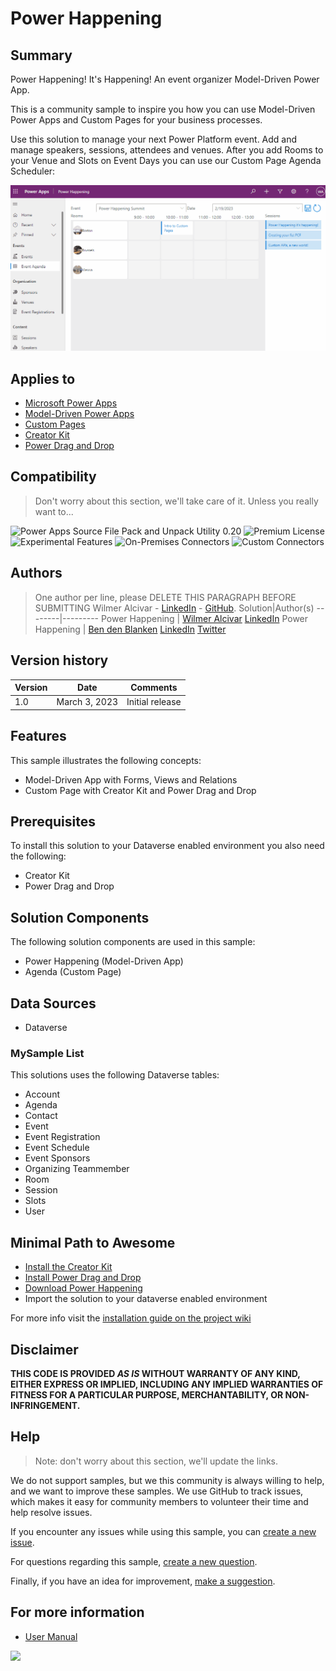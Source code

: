 # Power Happening

## Summary

Power Happening! It's Happening! An event organizer Model-Driven Power App.

This is a community sample to inspire you how you can use Model-Driven Power Apps and Custom Pages for your business processes.

Use this solution to manage your next Power Platform event. Add and manage speakers, sessions, attendees and venues.
After you add Rooms to your Venue and Slots on Event Days you can use our Custom Page Agenda Scheduler:

![gif](assets/AgendaSchedulerDemo.gif)

## Applies to

* [Microsoft Power Apps](https://learn.microsoft.com/en-us/power-apps/)
* [Model-Driven Power Apps](https://learn.microsoft.com/en-us/power-apps/maker/model-driven-apps/)
* [Custom Pages](https://learn.microsoft.com/en-us/power-apps/maker/model-driven-apps/model-app-page-overview)
* [Creator Kit](https://learn.microsoft.com/en-us/power-platform/guidance/creator-kit/overview)
* [Power Drag and Drop](https://docs.microsoft.com/powerapps/)


## Compatibility

> Don't worry about this section, we'll take care of it. Unless you really want to...

![Power Apps Source File Pack and Unpack Utility 0.20](https://img.shields.io/badge/Packing%20Tool-0.20-green.svg)
![Premium License](https://img.shields.io/badge/Premium%20License-Not%20Required-green.svg "Premium Power Apps license not required")
![Experimental Features](https://img.shields.io/badge/Experimental%20Features-No-green.svg "Does not rely on experimental features")
![On-Premises Connectors](https://img.shields.io/badge/On--Premises%20Connectors-No-green.svg "Does not use on-premise connectors")
![Custom Connectors](https://img.shields.io/badge/Custom%20Connectors-Not%20Required-green.svg "Does not use custom connectors")

## Authors

> One author per line, please
> DELETE THIS PARAGRAPH BEFORE SUBMITTING
Wilmer Alcivar - [LinkedIn](https://www.linkedin.com/in/wilmeralcivar/) - [GitHub](https://github.com/walcivar).
Solution|Author(s)
--------|---------
Power Happening | [Wilmer Alcivar](https://github.com/walcivar) [LinkedIn](https://www.linkedin.com/in/wilmeralcivar/)
Power Happening | [Ben den Blanken](https://github.com/BendenBlanken) [LinkedIn](https://www.linkedin.com/in/bendenblanken/) [Twitter](https://twitter.com/BenDenBlanken)

## Version history

Version|Date|Comments
-------|----|--------
1.0|March 3, 2023|Initial release

## Features

This sample illustrates the following concepts:

* Model-Driven App with Forms, Views and Relations
* Custom Page with Creator Kit and Power Drag and Drop

## Prerequisites

To install this solution to your Dataverse enabled environment you also need the following:
* Creator Kit
* Power Drag and Drop

## Solution Components
The following solution components are used in this sample:

* Power Happening (Model-Driven App)
* Agenda (Custom Page)

## Data Sources

* Dataverse

### MySample List

This solutions uses the following Dataverse tables:

* Account
* Agenda
* Contact
* Event
* Event Registration
* Event Schedule
* Event Sponsors
* Organizing Teammember
* Room
* Session
* Slots
* User

## Minimal Path to Awesome

* [Install the Creator Kit](https://learn.microsoft.com/en-us/power-platform/guidance/creator-kit/overview)
* [Install Power Drag and Drop](https://github.com/scottdurow/power-drag-drop)
* [Download Power Happening](./solution/PowerHappingBase.zip)
* Import the solution to your dataverse enabled environment

For more info visit the [installation guide on the project wiki](https://github.com/BendenBlanken/PowerHappening/wiki/1.-Installation-Manual)

## Disclaimer

**THIS CODE IS PROVIDED *AS IS* WITHOUT WARRANTY OF ANY KIND, EITHER EXPRESS OR IMPLIED, INCLUDING ANY IMPLIED WARRANTIES OF FITNESS FOR A PARTICULAR PURPOSE, MERCHANTABILITY, OR NON-INFRINGEMENT.**

## Help

> Note: don't worry about this section, we'll update the links.

We do not support samples, but we this community is always willing to help, and we want to improve these samples. We use GitHub to track issues, which makes it easy for  community members to volunteer their time and help resolve issues.

If you encounter any issues while using this sample, you can [create a new issue](https://github.com/pnp/powerapps-samples/issues/new?assignees=&labels=Needs%3A+Triage+%3Amag%3A%2Ctype%3Abug-suspected&template=bug-report.yml&sample=YOURSAMPLENAME&authors=@YOURGITHUBUSERNAME&title=YOURSAMPLENAME%20-%20).

For questions regarding this sample, [create a new question](https://github.com/pnp/powerapps-samples/issues/new?assignees=&labels=Needs%3A+Triage+%3Amag%3A%2Ctype%3Abug-suspected&template=question.yml&sample=YOURSAMPLENAME&authors=@YOURGITHUBUSERNAME&title=YOURSAMPLENAME%20-%20).

Finally, if you have an idea for improvement, [make a suggestion](https://github.com/pnp/powerapps-samples/issues/new?assignees=&labels=Needs%3A+Triage+%3Amag%3A%2Ctype%3Abug-suspected&template=suggestion.yml&sample=YOURSAMPLENAME&authors=@YOURGITHUBUSERNAME&title=YOURSAMPLENAME%20-%20).

## For more information

- [User Manual](https://github.com/BendenBlanken/PowerHappening/wiki/2.-User-manual)

<img src="https://telemetry.sharepointpnp.com/powerapps-samples/samples/readme-template" />

